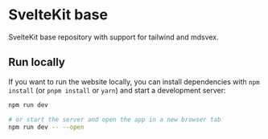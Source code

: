 # SvelteKit base

SvelteKit base repository with support for tailwind and mdsvex.

## Run locally

If you want to run the website locally, you can install dependencies with `npm install` (or `pnpm install` or `yarn`) and start a development server:

```bash
npm run dev

# or start the server and open the app in a new browser tab
npm run dev -- --open
```
